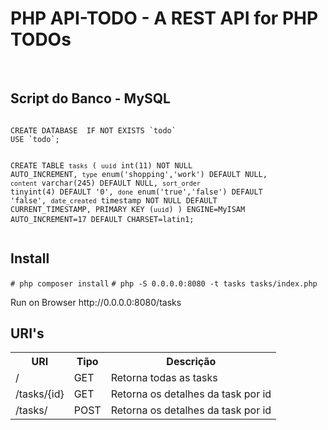 


<html>
<head>
  <meta content="text/html; charset=windows-1252" http-equiv="content-type"><title></title>
  <meta name="generator">
</head>

<body style="direction: ltr;" lang="pt-BR" link="#0563c1">
<div class="col-md-offset-1 col-md-10">
<h1>PHP API-TODO - A REST API for PHP TODOs
</h1>

<br>

<h2>Script do Banco - MySQL</h2>
<pre>
<code>
CREATE DATABASE  IF NOT EXISTS `todo`
USE `todo`;

CREATE TABLE `tasks` (
  `uuid` int(11) NOT NULL AUTO_INCREMENT,
  `type` enum('shopping','work') DEFAULT NULL,
  `content` varchar(245) DEFAULT NULL,
  `sort_order` tinyint(4) DEFAULT '0',
  `done` enum('true','false') DEFAULT 'false',
  `date_created` timestamp NOT NULL DEFAULT CURRENT_TIMESTAMP,
  PRIMARY KEY (`uuid`)
) ENGINE=MyISAM AUTO_INCREMENT=17 DEFAULT CHARSET=latin1;
</code>
</pre>

<h2>Install</h2>
<code># php composer install</code>
<code># php -S 0.0.0.0:8080 -t tasks tasks/index.php</code>
<p>Run on Browser http://0.0.0.0:8080/tasks</p>

<h2>URI's</h2>
<table class="table" style="page-break-before: auto; page-break-after: auto; page-break-inside: auto; width: 100%;">
<tbody>   
<tr>
  <th>URI</th>
  <th>Tipo</th>
  <th>Descrição</th>
</tr>
<tr>
  <td>/</td>
  <td>GET</td>
  <td>Retorna todas as tasks</td>  
</tr>
<tr>
  <td>/tasks/{id}</td>
  <td>GET</td>
  <td>Retorna os detalhes da task por id</td>  
</tr>
<tr>
  <td>/tasks/</td>
  <td>POST</td>
  <td>Retorna os detalhes da task por id</td>  
</tr>
</tbody>
</table>
</div>
</html>
